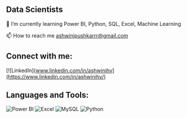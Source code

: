 ## Data Scientists

🌱 I’m currently learning Power BI, Python, SQL, Excel, Machine Learning

📫 How to reach me ashwinipushkarrr@gmail.com

## Connect with me:

[![LinkedIn](www.linkedin.com/in/ashwinihv](https://www.linkedin.com/in/ashwinihv/)

## Languages and Tools:

![Power BI](https://img.shields.io/badge/-Power%20BI-F2C811?style=flat&logo=Power%20BI&logoColor=white)
![Excel](https://img.shields.io/badge/-Microsoft%20Excel-217346?style=flat&logo=Microsoft%20Excel&logoColor=white)
![MySQL](https://img.shields.io/badge/-MySQL-4479A1?style=flat&logo=MySQL&logoColor=white)
![Python](https://img.shields.io/badge/-Python-3776AB?style=flat&logo=Python&logoColor=white)

